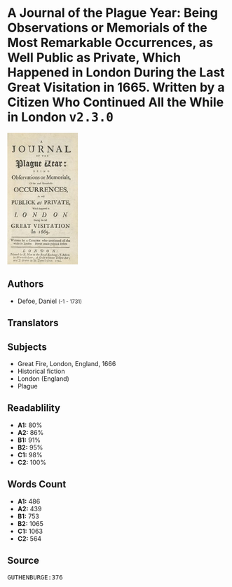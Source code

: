 # A Journal of the Plague Year: Being Observations or Memorials of the Most Remarkable Occurrences, as Well Public as Private, Which Happened in London During the Last Great Visitation in 1665. Written by a Citizen Who Continued All the While in London <kbd>v2.3.0</kbd>

![](./cover.medium.jpg "")

## Authors


 - Defoe, Daniel <small>(-1 - 1731)</small>

## Translators



## Subjects


 - Great Fire, London, England, 1666
 - Historical fiction
 - London (England)
 - Plague

## Readablility


 - **A1:** 80%
 - **A2:** 86%
 - **B1:** 91%
 - **B2:** 95%
 - **C1:** 98%
 - **C2:** 100%

## Words Count


 - **A1:** 486
 - **A2:** 439
 - **B1:** 753
 - **B2:** 1065
 - **C1:** 1063
 - **C2:** 564

## Source


<kbd>GUTHENBURGE:376</kbd>
